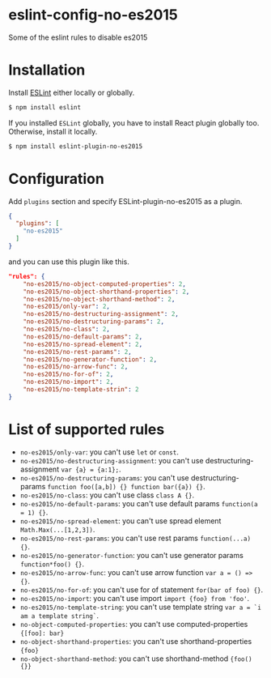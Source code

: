 # eslint-config-no-es2015
Some of the eslint rules to disable es2015

# Installation

Install [ESLint](https://www.github.com/eslint/eslint) either locally or globally.

```sh
$ npm install eslint
```

If you installed `ESLint` globally, you have to install React plugin globally too. Otherwise, install it locally.

```sh
$ npm install eslint-plugin-no-es2015
```

# Configuration

Add `plugins` section and specify ESLint-plugin-no-es2015 as a plugin.

```json
{
  "plugins": [
    "no-es2015"
  ]
}
```

and you can use this plugin like this.

```json
"rules": {
    "no-es2015/no-object-computed-properties": 2,
    "no-es2015/no-object-shorthand-properties": 2,
    "no-es2015/no-object-shorthand-method": 2,
    "no-es2015/only-var": 2,
    "no-es2015/no-destructuring-assignment": 2,
    "no-es2015/no-destructuring-params": 2,
    "no-es2015/no-class": 2,
    "no-es2015/no-default-params": 2,
    "no-es2015/no-spread-element": 2,
    "no-es2015/no-rest-params": 2,
    "no-es2015/no-generator-function": 2,
    "no-es2015/no-arrow-func": 2,
    "no-es2015/no-for-of": 2,
    "no-es2015/no-import": 2,
    "no-es2015/no-template-strin": 2
}
```



# List of supported rules

* `no-es2015/only-var`: you can't use `let` or `const`.
* `no-es2015/no-destructuring-assignment`: you can't use destructuring-assignment `var {a} = {a:1};`.
* `no-es2015/no-destructuring-params`: you can't use destructuring-params `function foo([a,b]) {} function bar({a}) {}`.
* `no-es2015/no-class`: you can't use class `class A {}`.
* `no-es2015/no-default-params`: you can't use default params `function(a = 1) {}`.
* `no-es2015/no-spread-element`: you can't use spread element `Math.Max(...[1,2,3])`.
* `no-es2015/no-rest-params`: you can't use rest params `function(...a) {}`.
* `no-es2015/no-generator-function`: you can't use generator params `function*foo() {}`.
* `no-es2015/no-arrow-func`: you can't use arrow function `var a = () => {}`.
* `no-es2015/no-for-of`: you can't use for of statement `for(bar of foo) {}`.
* `no-es2015/no-import`: you can't use import `import {foo} from 'foo'`.
* `no-es2015/no-template-string`: you can't use template string <code>var a = &#96;i am a template string&#96;</code>.
* `no-object-computed-properties`: you can't use computed-properties `{[foo]: bar}`
* `no-object-shorthand-properties`: you can't use shorthand-properties `{foo}`
* `no-object-shorthand-method`: you can't use shorthand-method `{foo() {}}`
